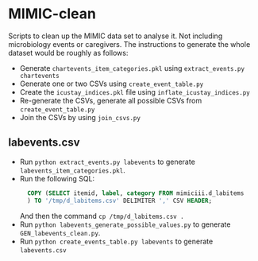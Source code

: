 # MIMIC-clean
Scripts to clean up the MIMIC data set to analyse it. Not including
microbiology events or caregivers. The instructions to generate the whole
dataset would be roughly as follows:

- Generate `chartevents_item_categories.pkl` using `extract_events.py chartevents`
- Generate one or two CSVs using `create_event_table.py`
- Create the `icustay_indices.pkl` file using `inflate_icustay_indices.py`
- Re-generate the CSVs, generate all possible CSVs from `create_event_table.py`
- Join the CSVs by using `join_csvs.py`

## labevents.csv
  - Run `python extract_events.py labevents` to generate `labevents_item_categories.pkl`.
  - Run the following SQL:
      ```sql
        COPY (SELECT itemid, label, category FROM mimiciii.d_labitems
        ) TO '/tmp/d_labitems.csv' DELIMITER ',' CSV HEADER;
      ```
    And then the command `cp /tmp/d_labitems.csv .`
  - Run `python labevents_generate_possible_values.py` to generate `GEN_labevents_clean.py`.
  - Run `python create_events_table.py labevents` to generate `labevents.csv`
